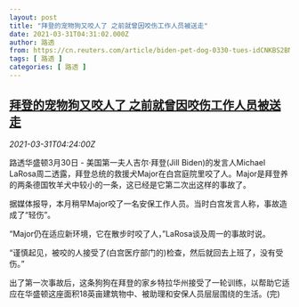 ```yaml
---
layout: post
title: "拜登的宠物狗又咬人了 之前就曾因咬伤工作人员被送走"
date: 2021-03-31T04:31:02.000Z
author: 路透
from: https://cn.reuters.com/article/biden-pet-dog-0330-tues-idCNKBS2BN0EU
tags: [ 路透 ]
categories: [ 路透 ]
---
```

<!--1617165062000-->
[拜登的宠物狗又咬人了 之前就曾因咬伤工作人员被送走](https://cn.reuters.com/article/biden-pet-dog-0330-tues-idCNKBS2BN0EU)
------

<div>
<div><i>2021-03-31T04:24:00Z</i></div><p>路透华盛顿3月30日 - 美国第一夫人吉尔·拜登(Jill Biden)的发言人Michael LaRosa周二透露，拜登总统的救援犬Major在白宫庭院里咬了人。Major是拜登养的两条德国牧羊犬中较小的一条，这已经是它第二次出这样的事故了。</p><p>据媒体报导，本月稍早Major咬了一名安保工作人员。当时白宫发言人称，事故造成了“轻伤”。</p><p>“Major仍在适应新环境，它在散步时咬了人，”LaRosa谈及周一的事故时说。</p><p>“谨慎起见，被咬的人接受了(白宫医疗部门的)检查，然后就回去上班了，没有受伤。”</p><p>出了第一次事故后，这条狗狗在拜登的家乡特拉华州接受了一轮训练，以帮助它适应在华盛顿这座面积18英亩建筑物中、被助理和安保人员层层围绕的生活。(完)</p>
</div>
